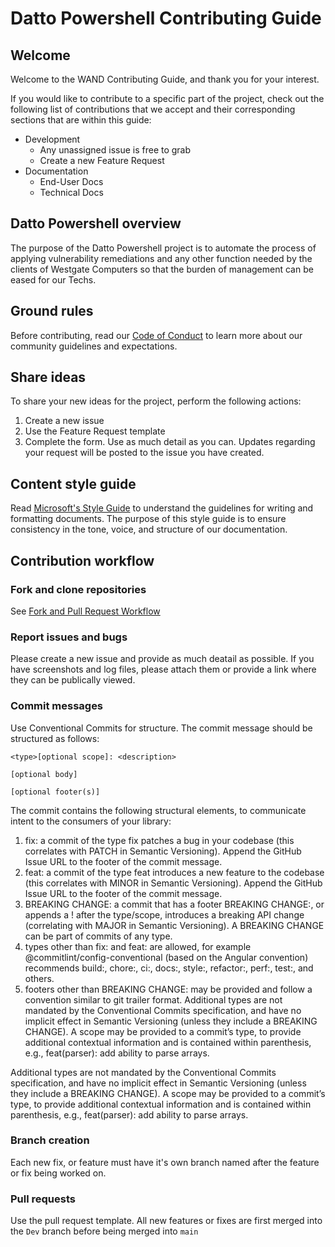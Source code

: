 # Datto Powershell Contributing Guide

## Welcome

Welcome to the WAND Contributing Guide, and thank you for your interest.

If you would like to contribute to a specific part of the project, check out the following list of contributions that we accept and their corresponding sections that are within this guide:

* Development
    * Any unassigned issue is free to grab
    * Create a new Feature Request
* Documentation
    * End-User Docs
    * Technical Docs

## Datto Powershell overview

The purpose of the Datto Powershell project is to automate the process of applying vulnerability remediations and any other function needed by the clients of Westgate Computers so that the burden of management can be eased for our Techs.

## Ground rules

Before contributing, read our [Code of Conduct](./Code_Of_Conduct.md) to learn more about our community guidelines and expectations.

## Share ideas

To share your new ideas for the project, perform the following actions:

1. Create a new issue
2. Use the Feature Request template
3. Complete the form. Use as much detail as you can. Updates regarding your request will be posted to the issue you have created. 

## Content style guide

Read [Microsoft's Style Guide](https://learn.microsoft.com/en-us/style-guide/welcome/) to understand the guidelines for writing and formatting documents. The purpose of this style guide is to ensure consistency in the tone, voice, and structure of our documentation.

## Contribution workflow

### Fork and clone repositories

See [Fork and Pull Request Workflow](https://gist.github.com/Chaser324/ce0505fbed06b947d962)

### Report issues and bugs

Please create a new issue and provide as much deatail as possible. If you have screenshots and log files, please attach them or provide a link where they can be publically viewed.  

### Commit messages

Use Conventional Commits for structure. The commit message should be structured as follows: 

```
<type>[optional scope]: <description>

[optional body]

[optional footer(s)]
```

The commit contains the following structural elements, to communicate intent to the consumers of your library:
1.	fix: a commit of the type fix patches a bug in your codebase (this correlates with PATCH in Semantic Versioning). Append the GitHub Issue URL to the footer of the commit message. 
2.	feat: a commit of the type feat introduces a new feature to the codebase (this correlates with MINOR in Semantic Versioning). Append the GitHub Issue URL to the footer of the commit message.
3.	BREAKING CHANGE: a commit that has a footer BREAKING CHANGE:, or appends a ! after the type/scope, introduces a breaking API change (correlating with MAJOR in Semantic Versioning). A BREAKING CHANGE can be part of commits of any type.
4.	types other than fix: and feat: are allowed, for example @commitlint/config-conventional (based on the Angular convention) recommends build:, chore:, ci:, docs:, style:, refactor:, perf:, test:, and others.
5.	footers other than BREAKING CHANGE: <description> may be provided and follow a convention similar to git trailer format.
Additional types are not mandated by the Conventional Commits specification, and have no implicit effect in Semantic Versioning (unless they include a BREAKING CHANGE). A scope may be provided to a commit’s type, to provide additional contextual information and is contained within parenthesis, e.g., feat(parser): add ability to parse arrays.


Additional types are not mandated by the Conventional Commits specification, and have no implicit effect in Semantic Versioning (unless they include a BREAKING CHANGE). A scope may be provided to a commit’s type, to provide additional contextual information and is contained within parenthesis, e.g., feat(parser): add ability to parse arrays.

### Branch creation

Each new fix, or feature must have it's own branch named after the feature or fix being worked on. 

### Pull requests

Use the pull request template. All new features or fixes are first merged into the `Dev` branch before being merged into `main`
